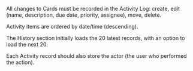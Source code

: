 All changes to Cards must be recorded in the Activity Log: create, edit (name, description, due date, priority, assignee), move, delete.


Activity items are ordered by date/time (descending).


The History section initially loads the 20 latest records, with an option to load the next 20.


Each Activity record should also store the actor (the user who performed the action).